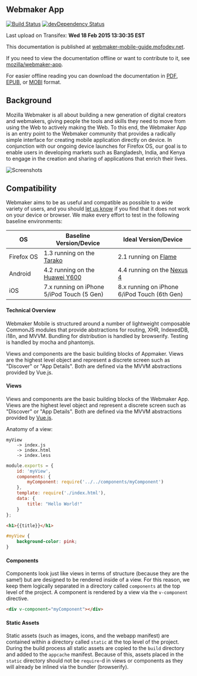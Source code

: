 ## Webmaker App

[![Build Status](https://travis-ci.org/mozilla/webmaker-app.svg)](https://travis-ci.org/mozilla/webmaker-app)
[![devDependency Status](https://david-dm.org/mozilla/webmaker-app/dev-status.svg)](https://david-dm.org/mozilla/webmaker-app#info=devDependencies)

Last upload on Transifex: **Wed 18 Feb 2015 13:30:35 EST**

This documentation is published at [webmaker-mobile-guide.mofodev.net](http://webmaker-mobile-guide.mofodev.net/_docs/get_started/README.html).

If you need to view the documentation offline or want to contribute to it, see [mozilla/webmaker-app](https://github.com/mozilla/webmaker-app).

For easier offline reading you can download the documentation in [PDF](https://www.gitbook.com/download/pdf/book/k88hudson/webmaker-mobile-guide), [EPUB](https://www.gitbook.com/download/epub/book/k88hudson/webmaker-mobile-guide), or [MOBI](https://www.gitbook.com/download/mobi/book/k88hudson/webmaker-mobile-guide) format.



## Background
Mozilla Webmaker is all about building a new generation of digital creators and webmakers, giving people the tools and skills they need to move from using the Web to actively making the Web. To this end, the Webmaker App is an entry point to the Webmaker community that provides a radically simple interface for creating mobile application directly on device. In conjunction with our ongoing device launches for Firefox OS, our goal is to enable users in developing markets such as Bangladesh, India, and Kenya to engage in the creation and sharing of applications that enrich their lives.

![Screenshots](https://cloud.githubusercontent.com/assets/747641/3974620/6f9cced4-27f7-11e4-9738-3d3c5296d37e.png)

## Compatibility

Webmaker aims to be as useful and compatible as possible to a wide variety of users, and you should
[let us know](https://github.com/mozilla/webmaker-app/issues/new) if you find that it
does not work on your device or browser. We make every effort to test in the following baseline environments:

|OS        |Baseline Version/Device|Ideal Version/Device|
|----------|-----------------------|--------------------|
|Firefox&nbsp;OS|1.3 running on the [Tarako](https://wiki.mozilla.org/FirefoxOS/Tarako)|2.1 running on [Flame](https://developer.mozilla.org/en-US/Firefox_OS/Developer_phone_guide/Flame)|
|Android   |4.2 running on the [Huawei Y600](http://www.gsmarena.com/huawei_ascend_y600-6278.php)|4.4 running on the [Nexus 4](http://www.gsmarena.com/lg_nexus_4_e960-5048.php)|
|iOS       |7.x running on iPhone 5/iPod Touch (5 Gen)|8.x running on iPhone 6/iPod Touch (6th Gen)|

#### Technical Overview

Webmaker Mobile is structured around a number of lightweight composable CommonJS modules that provide abstractions for routing, XHR, IndexedDB, i18n, and MVVM. Bundling for distribution is handled by browserify. Testing is handled by mocha and phantomjs.

Views and components are the basic building blocks of Appmaker. Views are the highest level object and represent a discrete screen such as "Discover" or "App Details". Both are defined via the MVVM abstractions provided by Vue.js.


#### Views
Views and components are the basic building blocks of the Webmaker App. Views are the highest level object and represent a discrete screen such as "Discover" or "App Details". Both are defined via the MVVM abstractions provided by [Vue.js](https://github.com/yyx990803/vue).

Anatomy of a view:

```
myView
    -> index.js
    -> index.html
    -> index.less
```

```js
module.exports = {
    id: 'myView',
    components: {
        myComponent: require('../../components/myComponent')
    },
    template: require('./index.html'),
    data: {
        title: "Hello World!"
    }
};
```

```html
<h1>{{title}}</h1>
```

```css
#myView {
    background-color: pink;
}
```

#### Components
Components look just like views in terms of structure (because they are the same!) but are designed to be rendered inside of a view. For this reason, we keep them logically separated in a directory called `components` at the top level of the project. A component is rendered by a view via the `v-component` directive.

```html
<div v-component="myComponent"></div>
```

#### Static Assets
Static assets (such as images, icons, and the webapp manifest) are contained within a directory called `static` at the top level of the project. During the build process all static assets are copied to the `build` directory and added to the `appcache` manifest. Because of this, assets placed in the `static` directory should not be `require`-d in views or components as they will already be inlined via the bundler (browserify).
